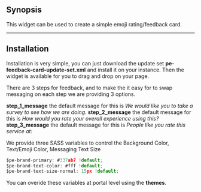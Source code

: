## Synopsis

This widget can be used to create a simple emoji rating/feedback card.

***

## Installation

Installation is very simple, you can just download the update set **pe-feedback-card-update-set.xml** and install it on your instance. Then the widget is available for you to drag and drop on your page.

There are 3 steps for feedback, and to make the it easy for to swap messaging on each step we are providing 3 options.

**step_1_message** the default message for this is *We would like you to take a survey to see how we are doing.*
**step_2_message** the default message for this is *How would you rate your overall experience using this?* 
**step_3_message** the default message for this is *People like you rate this service at:*

We provide three SASS variables to control the Background Color, Text/Emoji Color, Messaging Text Size

```javascript
$pe-brand-primary: #337ab7 !default;
$pe-brand-text-color: #fff !default;
$pe-brand-text-size-normal: 15px !default;
```
You can overide these variables at portal level using the **themes**.





